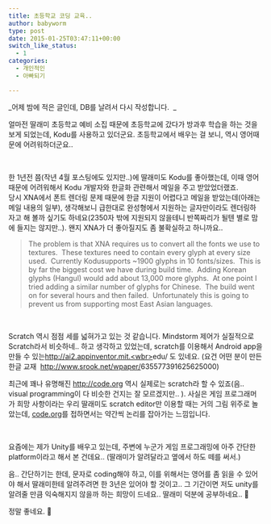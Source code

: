 ```yaml
---
title: 초등학교 코딩 교육..
author: babyworm
type: post
date: 2015-01-25T03:47:11+00:00
switch_like_status:
  - 1
categories:
  - 개인적인
  - 아빠되기

---
```

_어제 밤에 적은 글인데, DB를 날려서 다시 작성합니다.  _

얼마전 딸래미 초등학교 예비 소집 때문에 초등학교에 갔다가 방과후 학습을 하는 것을 보게 되었는데, Kodu를 사용하고 있더군요. 초등학교에서 배우는 걸 보니, 역시 영어때문에 어려워하더군요..

 

한 1년전 쯤(작년 4월 포스팅에도 있지만..)에 딸래미도 Kodu를 좋아했는데, 이때 영어 때문에 어려워해서 Kodu 개발자와 한글화 관련해서 메일을 주고 받았었더랬죠.<br>
당시 XNA에서 폰트 렌더링 문제 때문에 한글 지원이 어렵다고 메일을 받았는데(아래는 메일 내용의 일부), 생각해보니 급한대로 완성형에서 지원하는 글자만이라도 렌더링하자고 해 볼까 싶기도 하네요(2350자 밖에 지원되지 않을테니 반쪽짜리가 될텐 별로 맘에 들지는 않지만..). 왠지 XNA가 더 좋아질지도 좀 불확실하고 하니까요..

> The problem is that XNA requires us to convert all the fonts we use to textures.  These textures need to contain every glyph at every size used.  Currently Kodusupports ~1900 glyphs in 10 fonts/sizes.  This is by far the biggest cost we have during build time.  Adding Korean glyphs (Hangul) would add about 13,000 more glyphs.  At one point I tried adding a similar number of glyphs for Chinese.  The build went on for several hours and then failed.  Unfortunately this is going to prevent us from supporting most East Asian languages.

 

Scratch 역시 점점 세를 넓혀가고 있는 것 같습니다. Mindstorm 제어가 실질적으로 Scratch라서 비슷하네.. 하고 생각하고 있었는데, scratch를 이용해서 Android app을 만들 수 있는<a href="http://ai2.appinventor.mit.edu" target="_blank">http://ai2.appinventor.mit.<wbr></wbr>edu/ </a>도 있네요. (요건 어떤 분이 만든 한글 교재  <a href="http://www.srook.net/wpaper/635577391625625000" target="_blank">http://www.srook.net/wpaper/<wbr></wbr>635577391625625000</a>)

최근에 꽤나 유명해진 <a href="http://code.org/" target="_blank">http://code.org</a> 역시 실제로는 scratch라 할 수 있죠(음.. visual programming이 다 비슷한 건지는 잘 모르겠지만.. ). 사실은 게임 프로그래머가 희망 사항이라는 우리 딸래미도 scratch editor만 이용할 때는 거의 그림 위주로 놀았는데, <a href="http://code.org/" target="_blank">code.org</a>를 접하면서는 약간씩 논리를 잡아가는 느낌입니다.

 

요즘에는 제가 Unity를 배우고 있는데, 주변에 누군가 게임 프로그래밍에 아주 간단한 platform이라고 해서 본 건데요.. (딸래미가 알려달라고 옆에서 하도 떼를 써서.)

음.. 간단하기는 한데, 문자로 coding해야 하고, 이를 위해서는 영어를 좀 읽을 수 있어야 해서 딸래미한테 알려주려면 한 3년은 있어야 할 것이고.. 그 기간이면 저도 unity를 알려줄 만큼 익숙해지지 않을까 하는 희망이 드네요.. 딸래미 덕분에 공부하네요.. 🙂

정말 좋네요. 🙂